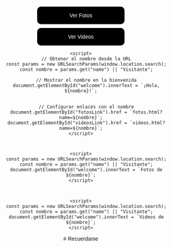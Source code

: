 <!DOCTYPE html>
<html lang="es">
<head>
    <meta charset="UTF-8">
    <meta name="viewport" content="width=device-width, initial-scale=1.0">
    <title>Bienvenido</title>
    <style>
        body { font-family: Arial, sans-serif; text-align: center; margin-top: 50px; }
        h1 { color: #ffffff; }
        .btn { display: block; margin: 10px auto; padding: 15px; width: 200px; text-decoration: none; color: white; border-radius: 10px; }
        .btn.fotos { background-color: #000000; }
        .btn.videos { background-color: #000000; }
    </style>
</head>
<body>
    <h1 id="welcome"></h1>
    <a id="fotosLink" class="btn fotos" href="#">Ver Fotos</a>
    <a id="videosLink" class="btn videos" href="#">Ver Videos</a>

    <script>
        // Obtener el nombre desde la URL
        const params = new URLSearchParams(window.location.search);
        const nombre = params.get("name") || "Visitante";

        // Mostrar el nombre en la bienvenida
        document.getElementById("welcome").innerText = `¡Hola, ${nombre}!`;
        

        // Configurar enlaces con el nombre
        document.getElementById("fotosLink").href = `fotos.html?name=${nombre}`;
        document.getElementById("videosLink").href = `videos.html?name=${nombre}`;
    </script>
</body>
</html>
<!DOCTYPE html>
<html lang="es">
<head>
    <meta charset="UTF-8">
    <meta name="viewport" content="width=device-width, initial-scale=1.0">
    <title>Fotos</title>
</head>
<body>
    <h1 id="welcome"></h1>

    <script>
        const params = new URLSearchParams(window.location.search);
        const nombre = params.get("name") || "Visitante";
        document.getElementById("welcome").innerText = `Fotos de ${nombre}`;
    </script>
</body>
</html>
<!DOCTYPE html>
<html lang="es">
<head>
    <meta charset="UTF-8">
    <meta name="viewport" content="width=device-width, initial-scale=1.0">
    <title>Videos</title>
</head>
<body>
    <h1 id="welcome"></h1>

    <script>
        const params = new URLSearchParams(window.location.search);
        const nombre = params.get("name") || "Visitante";
        document.getElementById("welcome").innerText = `Videos de ${nombre}`;
    </script>
</body>
</html>
# Recuerdame
